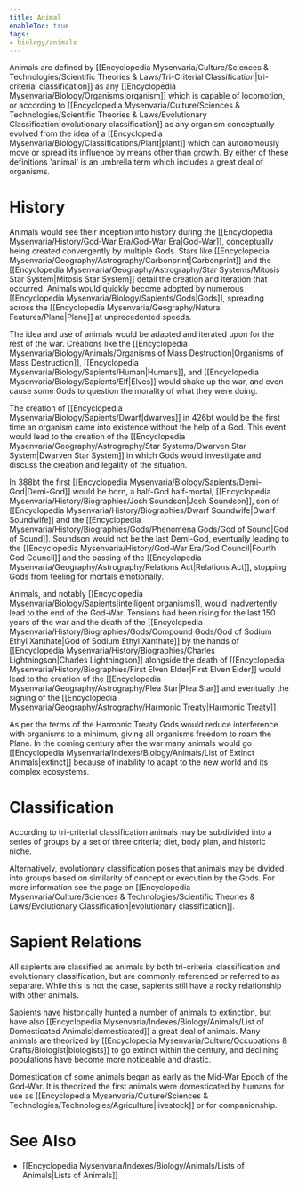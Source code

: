 ```yaml
---
title: Animal
enableToc: true
tags:
- biology/animals
---
```


Animals are defined by [[Encyclopedia Mysenvaria/Culture/Sciences & Technologies/Scientific Theories & Laws/Tri-Criterial Classification|tri-criterial classification]] as any [[Encyclopedia Mysenvaria/Biology/Organisms|organism]] which is capable of locomotion, or according to [[Encyclopedia Mysenvaria/Culture/Sciences & Technologies/Scientific Theories & Laws/Evolutionary Classification|evolutionary classification]] as any organism conceptually evolved from the idea of a [[Encyclopedia Mysenvaria/Biology/Classifications/Plant|plant]] which can autonomously move or spread its influence by means other than growth. By either of these definitions 'animal' is an umbrella term which includes a great deal of organisms.
# History
Animals would see their inception into history during the [[Encyclopedia Mysenvaria/History/God-War Era/God-War Era|God-War]], conceptually being created convergently by multiple Gods. Stars like [[Encyclopedia Mysenvaria/Geography/Astrography/Carbonprint|Carbonprint]] and the [[Encyclopedia Mysenvaria/Geography/Astrography/Star Systems/Mitosis Star System|Mitosis Star System]] detail the creation and iteration that occurred. Animals would quickly become adopted by numerous [[Encyclopedia Mysenvaria/Biology/Sapients/Gods|Gods]], spreading across the [[Encyclopedia Mysenvaria/Geography/Natural Features/Plane|Plane]] at unprecedented speeds. 

The idea and use of animals would be adapted and iterated upon for the rest of the war. Creations like the [[Encyclopedia Mysenvaria/Biology/Animals/Organisms of Mass Destruction|Organisms of Mass Destruction]], [[Encyclopedia Mysenvaria/Biology/Sapients/Human|Humans]], and [[Encyclopedia Mysenvaria/Biology/Sapients/Elf|Elves]] would shake up the war, and even cause some Gods to question the morality of what they were doing.

The creation of [[Encyclopedia Mysenvaria/Biology/Sapients/Dwarf|dwarves]] in 426bt would be the first time an organism came into existence without the help of a God. This event would lead to the creation of the [[Encyclopedia Mysenvaria/Geography/Astrography/Star Systems/Dwarven Star System|Dwarven Star System]] in which Gods would investigate and discuss the creation and legality of the situation.

In 388bt the first [[Encyclopedia Mysenvaria/Biology/Sapients/Demi-God|Demi-God]] would be born, a half-God half-mortal, [[Encyclopedia Mysenvaria/History/Biographies/Josh Soundson|Josh Soundson]], son of [[Encyclopedia Mysenvaria/History/Biographies/Dwarf Soundwife|Dwarf Soundwife]] and the [[Encyclopedia Mysenvaria/History/Biographies/Gods/Phenomena Gods/God of Sound|God of Sound]]. Soundson would not be the last Demi-God, eventually leading to the [[Encyclopedia Mysenvaria/History/God-War Era/God Council|Fourth God Council]] and the passing of the [[Encyclopedia Mysenvaria/Geography/Astrography/Relations Act|Relations Act]], stopping Gods from feeling for mortals emotionally.

Animals, and notably [[Encyclopedia Mysenvaria/Biology/Sapients|intelligent organisms]], would inadvertently lead to the end of the God-War. Tensions had been rising for the last 150 years of the war and the death of the [[Encyclopedia Mysenvaria/History/Biographies/Gods/Compound Gods/God of Sodium Ethyl Xanthate|God of Sodium Ethyl Xanthate]] by the hands of [[Encyclopedia Mysenvaria/History/Biographies/Charles Lightningson|Charles Lightningson]] alongside the death of [[Encyclopedia Mysenvaria/History/Biographies/First Elven Elder|First Elven Elder]] would lead to the creation of the [[Encyclopedia Mysenvaria/Geography/Astrography/Plea Star|Plea Star]] and eventually the signing of the [[Encyclopedia Mysenvaria/Geography/Astrography/Harmonic Treaty|Harmonic Treaty]]

As per the terms of the Harmonic Treaty Gods would reduce interference with organisms to a minimum, giving all organisms freedom to roam the Plane. In the coming century after the war many animals would go [[Encyclopedia Mysenvaria/Indexes/Biology/Animals/List of Extinct Animals|extinct]] because of inability to adapt to the new world and its complex ecosystems.
# Classification
According to tri-criterial classification animals may be subdivided into a series of groups by a set of three criteria; diet, body plan, and historic niche.

Alternatively, evolutionary classification poses that animals may be divided into groups based on similarity of concept or execution by the Gods. For more information see the page on [[Encyclopedia Mysenvaria/Culture/Sciences & Technologies/Scientific Theories & Laws/Evolutionary Classification|evolutionary classification]].
# Sapient Relations 
All sapients are classified as animals by both tri-criterial classification and evolutionary classification, but are commonly referenced or referred to as separate. While this is not the case, sapients still have a rocky relationship with other animals.

Sapients have historically hunted a number of animals to extinction, but have also [[Encyclopedia Mysenvaria/Indexes/Biology/Animals/List of Domesticated Animals|domesticated]] a great deal of animals. Many animals are theorized by [[Encyclopedia Mysenvaria/Culture/Occupations & Crafts/Biologist|biologists]] to go extinct within the century, and declining populations have become more noticeable and drastic.

Domestication of some animals began as early as the Mid-War Epoch of the God-War. It is theorized the first animals were domesticated by humans for use as [[Encyclopedia Mysenvaria/Culture/Sciences & Technologies/Technologies/Agriculture|livestock]] or for companionship.
# See Also
- [[Encyclopedia Mysenvaria/Indexes/Biology/Animals/Lists of Animals|Lists of Animals]]